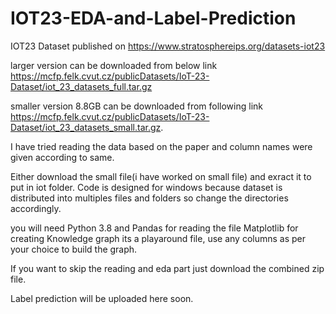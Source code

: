 # IOT23-EDA-and-Label-Prediction
IOT23 Dataset published on https://www.stratosphereips.org/datasets-iot23

larger version can be downloaded from below link
https://mcfp.felk.cvut.cz/publicDatasets/IoT-23-Dataset/iot_23_datasets_full.tar.gz

smaller version 8.8GB can be downloaded from following link
https://mcfp.felk.cvut.cz/publicDatasets/IoT-23-Dataset/iot_23_datasets_small.tar.gz.

I have tried reading the data based on the paper and column names were given according to same.

Either download the small file(i have worked on small file) and exract it to put in iot folder.
Code is designed for windows because dataset is distributed into multiples files and folders so change the directories accordingly.

you will need Python 3.8 and Pandas for reading the file
Matplotlib for creating Knowledge graph its a playaround file, use any columns as per your choice to build the graph.

If you want to skip the reading and eda part just download the combined zip file.

Label prediction will be uploaded here soon.
